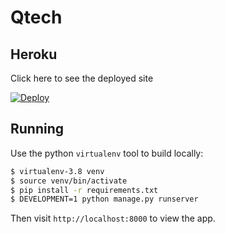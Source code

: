# Qtech

## Heroku

Click here to see the deployed site

[![Deploy](https://www.herokucdn.com/deploy/button.png)](https://qtectask.herokuapp.com/)

## Running

Use the python `virtualenv` tool to build locally:

```sh
$ virtualenv-3.8 venv
$ source venv/bin/activate
$ pip install -r requirements.txt
$ DEVELOPMENT=1 python manage.py runserver
```

Then visit `http://localhost:8000` to view the app.

